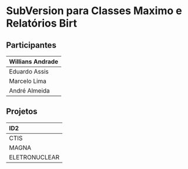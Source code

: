 # SubVersion para Classes Maximo e Relatórios Birt #


## Participantes ##

|**Willians Andrade**|
|:-------------------|
|Eduardo Assis       |
|Marcelo Lima        |
|André Almeida       |

## Projetos ##

|ID2|
|:--|
|CTIS|
|MAGNA|
|ELETRONUCLEAR|